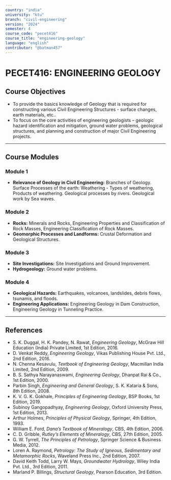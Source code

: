 ```yaml
---
country: "india"
university: "ktu"
branch: "civil-engineering"
version: "2024"
semester: 4
course_code: "pecet416"
course_title: "engineering-geology"
language: "english"
contributor: "@batman457"
---
```


# PECET416: ENGINEERING GEOLOGY

## Course Objectives
- To provide the basics knowledge of Geology that is required for constructing various Civil Engineering Structures - surface changes, earth materials, etc..
- To focus on the core activities of engineering geologists – geologic hazard identification and mitigation, ground water problems, geological structures, and planning and construction of major Civil Engineering projects.

---

## Course Modules

### Module 1
- **Relevance of Geology in Civil Engineering:** Branches of Geology. Surface Processes of the earth: Weathering - Types of weathering, Products of weathering. Geological processes by rivers. Geological work by Sea waves.

### Module 2
- **Rocks:** Minerals and Rocks, Engineering Properties and Classification of Rock Masses, Engineering Classification of Rock Masses.
- **Geomorphic Processes and Landforms:** Crustal Deformation and Geological Structures.

### Module 3
- **Site Investigations:** Site Investigations and Ground Improvement.
- **Hydrogeology:** Ground water problems.

### Module 4
- **Geological Hazards:** Earthquakes, volcanoes, landslides, debris flows, tsunamis, and floods.
- **Engineering Applications:** Engineering Geology in Dam Construction, Engineering Geology in Tunneling Practice.

---

## References

- S. K. Duggal, H. K. Pandey, N. Rawat, *Engineering Geology*, McGraw Hill Education (India) Private Limited, 1st Edition, 2016.  
- D. Venkat Reddy, *Engineering Geology*, Vikas Publishing House Pvt. Ltd., 2nd Edition, 2016.  
- N. Chenna Kesavulu, *Textbook of Engineering Geology*, Macmillan India Limited, 2nd Edition, 2009.  
- B. S. Sathya Narayanaswami, *Engineering Geology*, Dhanpat Rai & Co., 1st Edition, 2000.  
- Parbin Singh, *Engineering and General Geology*, S. K. Kataria & Sons, 8th Edition, 2008.  
- K. V. G. K. Gokhale, *Principles of Engineering Geology*, BSP Books, 1st Edition, 2019.  
- Subinoy Gangopadhyay, *Engineering Geology*, Oxford University Press, 1st Edition, 2013.
- Arthur Holmes, *Principles of Physical Geology*, Springer, 4th Edition, 1993.  
- William E. Ford, *Dana’s Textbook of Mineralogy*, CBS, 4th Edition, 2006.  
- C. D. Gribble, *Rutley’s Elements of Mineralogy*, CBS, 27th Edition, 2005.  
- G. W. Tyrrell, *The Principles of Petrology*, Springer Science & Business Media, 2012.  
- Loren A. Raymond, *Petrology: The Study of Igneous, Sedimentary and Metamorphic Rocks*, Waveland Press Inc., 2nd Edition, 2007.  
- David Keith Todd, Larry W. Mays, *Groundwater Hydrology*, Wiley India Pvt. Ltd., 3rd Edition, 2011.  
- Marland P. Billings, *Structural Geology*, Pearson Education, 3rd Edition.

